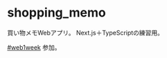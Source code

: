 # shopping_memo

買い物メモWebアプリ。
Next.js＋TypeScriptの練習用。

[#web1week](https://crieit.net/boards/web1week-202003) 参加。
